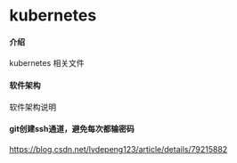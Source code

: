 # kubernetes

#### 介绍
kubernetes 相关文件

#### 软件架构
软件架构说明

#### git创建ssh通道，避免每次都输密码

https://blog.csdn.net/lvdepeng123/article/details/79215882
